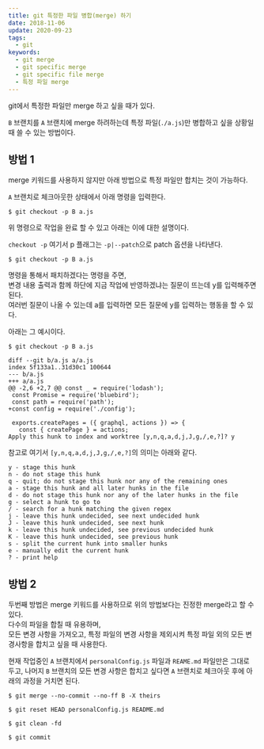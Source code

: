 ```yaml
---
title: git 특정한 파일 병합(merge) 하기
date: 2018-11-06
update: 2020-09-23
tags:
  - git
keywords:
  - git merge
  - git specific merge
  - git specific file merge
  - 특정 파일 merge
---
```


git에서 특정한 파일만 merge 하고 싶을 때가 있다.

`B` 브랜치를 `A` 브랜치에 merge 하려하는데 특정 파일(`./a.js`)만 병합하고 싶을 상황일 때 쓸 수 있는 방법이다.

## 방법 1

merge 키워드를 사용하지 않지만 아래 방법으로 특정 파일만 합치는 것이 가능하다.

`A` 브랜치로 체크아웃한 상태에서 아래 명령을 입력한다.

```shell
$ git checkout -p B a.js
```

위 명령으로 작업을 완료 할 수 있고 아래는 이에 대한 설명이다.

`checkout -p` 여기서 p 플래그는 `-p|--patch`으로 patch 옵션을 나타낸다.

```shell
$ git checkout -p B a.js
```
명령을 통해서 패치하겠다는 명령을 주면,  
변경 내용 출력과 함께 하단에 지금 작업에 반영하겠냐는 질문이 뜨는데 y를 입력해주면 된다.  
여러번 질문이 나올 수 있는데 a를 입력하면 모든 질문에 y를 입력하는 행동을 할 수 있다.

아래는 그 예시이다.

```shell
$ git checkout -p B a.js

diff --git b/a.js a/a.js
index 5f133a1..31d30c1 100644
--- b/a.js
+++ a/a.js
@@ -2,6 +2,7 @@ const _ = require('lodash');
 const Promise = require('bluebird');
 const path = require('path');
+const config = require('./config');

 exports.createPages = ({ graphql, actions }) => {
   const { createPage } = actions;
Apply this hunk to index and worktree [y,n,q,a,d,j,J,g,/,e,?]? y
```

참고로 여기서 `[y,n,q,a,d,j,J,g,/,e,?]`의 의미는 아래와 같다.

```
y - stage this hunk
n - do not stage this hunk
q - quit; do not stage this hunk nor any of the remaining ones
a - stage this hunk and all later hunks in the file
d - do not stage this hunk nor any of the later hunks in the file
g - select a hunk to go to
/ - search for a hunk matching the given regex
j - leave this hunk undecided, see next undecided hunk
J - leave this hunk undecided, see next hunk
k - leave this hunk undecided, see previous undecided hunk
K - leave this hunk undecided, see previous hunk
s - split the current hunk into smaller hunks
e - manually edit the current hunk
? - print help
```

## 방법 2

두번째 방법은 merge 키워드를 사용하므로 위의 방법보다는 진정한 merge라고 할 수 있다.  
다수의 파일을 합칠 때 유용하며,  
모든 변경 사항을 가져오고, 특정 파일의 변경 사항을 제외시켜 특정 파일 외의 모든 변경사항을 합치고 싶을 때 사용한다.

현재 작업중인 `A` 브랜치에서 `personalConfig.js` 파일과 `REAME.md` 파일만은 그대로 두고, 나머지 `B` 브랜치의 모든 변경 사항은 합치고 싶다면 `A` 브랜치로 체크아웃 후에 아래의 과정을 거치면 된다.

```shell
$ git merge --no-commit --no-ff B -X theirs

$ git reset HEAD personalConfig.js README.md

$ git clean -fd

$ git commit
```


